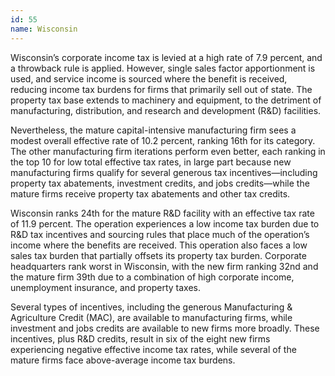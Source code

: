 ```yaml
---
id: 55 
name: Wisconsin
---
```


Wisconsin’s corporate income tax is levied at a high rate of 7.9 percent, and a throwback rule is applied. However, single sales factor apportionment is used, and service income is sourced where the benefit is received, reducing income tax burdens for firms that primarily sell out of state. The property tax base extends to machinery and equipment, to the detriment of manufacturing, distribution, and research and development (R&D) facilities.

Nevertheless, the mature capital-intensive manufacturing firm sees a modest overall effective rate of 10.2 percent, ranking 16th for its category. The other manufacturing firm iterations perform even better, each ranking in the top 10 for low total effective tax rates, in large part because new manufacturing firms qualify for several generous tax incentives—including property tax abatements, investment credits, and jobs credits—while the mature firms receive property tax abatements and other tax credits.

Wisconsin ranks 24th for the mature R&D facility with an effective tax rate of 11.9 percent. The operation experiences a low income tax burden due to R&D tax incentives and sourcing rules that place much of the operation’s income where the benefits are received. This operation also faces a low sales tax burden that partially offsets its property tax burden. Corporate headquarters rank worst in Wisconsin, with the new firm ranking 32nd and the mature firm 39th due to a combination of high corporate income, unemployment insurance, and property taxes.

Several types of incentives, including the generous Manufacturing & Agriculture Credit (MAC), are available to manufacturing firms, while investment and jobs credits are available to new firms more broadly. These incentives, plus R&D credits, result in six of the eight new firms experiencing negative effective income tax rates, while several of the mature firms face above-average income tax burdens.
